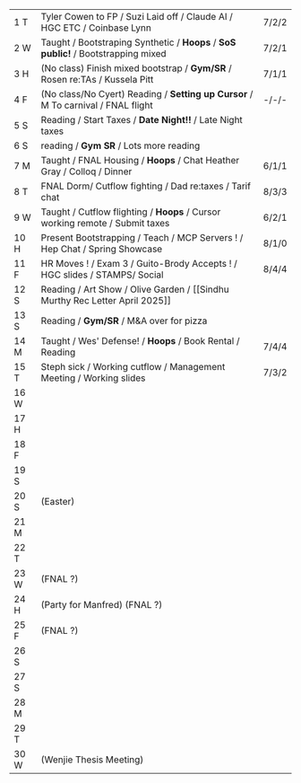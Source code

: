 |      |                                                                                     |       |
| ---- | ----------------------------------------------------------------------------------- | ----- |
| 1  T | Tyler Cowen to FP / Suzi Laid off / Claude AI / HGC ETC / Coinbase Lynn             | 7/2/2 |
| 2  W | Taught / Bootstraping Synthetic / **Hoops** / **SoS public!** / Bootstrapping mixed | 7/2/1 |
| 3  H | (No class) Finish mixed bootstrap / **Gym/SR** / Rosen re:TAs / Kussela Pitt        | 7/1/1 |
| 4  F | (No class/No Cyert) Reading / **Setting up Cursor** / M To carnival / FNAL flight   | -/-/- |
| 5  S | Reading / Start Taxes / **Date Night!!** / Late Night taxes                         |       |
| 6  S | reading / **Gym SR** / Lots more reading                                            |       |
| 7  M | Taught / FNAL Housing /  **Hoops** / Chat Heather Gray / Colloq / Dinner            | 6/1/1 |
| 8  T | FNAL Dorm/ Cutflow fighting / Dad re:taxes / Tarif chat                             | 8/3/3 |
| 9  W | Taught / Cutflow flighting / **Hoops** / Cursor working remote / Submit taxes       | 6/2/1 |
| 10 H | Present Bootstrapping / Teach / MCP Servers ! / Hep Chat / Spring Showcase          | 8/1/0 |
| 11 F | HR Moves ! / Exam 3 / Guito-Brody Accepts ! / HGC slides / STAMPS/ Social           | 8/4/4 |
| 12 S | Reading / Art Show / Olive Garden / [[Sindhu Murthy Rec Letter April 2025]]         |       |
| 13 S | Reading / **Gym/SR** / M&A over for pizza                                           |       |
| 14 M | Taught / Wes' Defense!  / **Hoops** / Book Rental / Reading                         | 7/4/4 |
| 15 T | Steph sick / Working cutflow / Management Meeting / Working slides                  | 7/3/2 |
| 16 W |                                                                                     |       |
| 17 H |                                                                                     |       |
| 18 F |                                                                                     |       |
| 19 S |                                                                                     |       |
| 20 S | (Easter)                                                                            |       |
| 21 M |                                                                                     |       |
| 22 T |                                                                                     |       |
| 23 W | (FNAL ?)                                                                            |       |
| 24 H | (Party for Manfred) (FNAL ?)                                                        |       |
| 25 F | (FNAL ?)                                                                            |       |
| 26 S |                                                                                     |       |
| 27 S |                                                                                     |       |
| 28 M |                                                                                     |       |
| 29 T |                                                                                     |       |
| 30 W | (Wenjie Thesis Meeting)                                                             |       |
